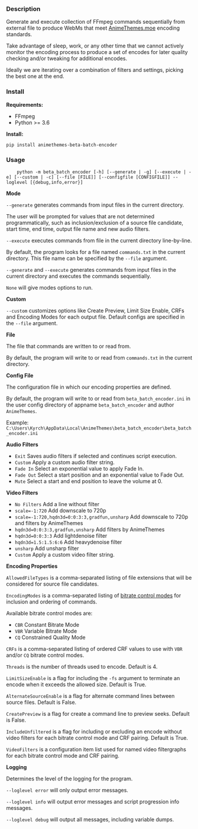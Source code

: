 ### Description

Generate and execute collection of FFmpeg commands sequentially from external file to produce WebMs that meet [AnimeThemes.moe](https://animethemes.moe/) encoding standards.

Take advantage of sleep, work, or any other time that we cannot actively monitor the encoding process to produce a set of encodes for later quality checking and/or tweaking for additional encodes.

Ideally we are iterating over a combination of filters and settings, picking the best one at the end.

### Install

**Requirements:**

* FFmpeg
* Python >= 3.6

**Install:**

    pip install animethemes-beta-batch-encoder

### Usage

        python -m beta_batch_encoder [-h] [--generate | -g] [--execute | -e] [--custom | -c] [--file [FILE]] [--configfile [CONFIGFILE]] --loglevel [{debug,info,error}]

**Mode**

`--generate` generates commands from input files in the current directory.

The user will be prompted for values that are not determined programmatically, such as inclusion/exclusion of a source file candidate, start time, end time, output file name and new audio filters.

`--execute` executes commands from file in the current directory line-by-line.

By default, the program looks for a file named `commands.txt` in the current directory. This file name can be specified by the `--file` argument.

`--generate` and `--execute` generates commands from input files in the current directory and executes the commands sequentially.

`None` will give modes options to run.

**Custom**

`--custom` customizes options like Create Preview, Limit Size Enable, CRFs and Encoding Modes for each output file. Default configs are specified in the `--file` argument.

**File**

The file that commands are written to or read from.

By default, the program will write to or read from `commands.txt` in the current directory.

**Config File**

The configuration file in which our encoding properties are defined.

By default, the program will write to or read from `beta_batch_encoder.ini` in the user config directory of appname `beta_batch_encoder` and author `AnimeThemes`.

Example: `C:\Users\Kyrch\AppData\Local\AnimeThemes\beta_batch_encoder\beta_batch_encoder.ini`

**Audio Filters**

* `Exit` Saves audio filters if selected and continues script execution.
* `Custom` Apply a custom audio filter string.
* `Fade In` Select an exponential value to apply Fade In.
* `Fade Out` Select a start position and an exponential value to Fade Out.
* `Mute` Select a start and end position to leave the volume at 0.

**Video Filters**

* `No Filters` Add a line without filter
* `scale=-1:720` Add downscale to 720p
* `scale=-1:720,hqdn3d=0:0:3:3,gradfun,unsharp` Add downscale to 720p and filters by AnimeThemes
* `hqdn3d=0:0:3:3,gradfun,unsharp` Add filters by AnimeThemes
* `hqdn3d=0:0:3:3` Add lightdenoise filter
* `hqdn3d=1.5:1.5:6:6` Add heavydenoise filter
* `unsharp` Add unsharp filter
* `Custom` Apply a custom video filter string.

**Encoding Properties**

`AllowedFileTypes` is a comma-separated listing of file extensions that will be considered for source file candidates.

`EncodingModes` is a comma-separated listing of [bitrate control modes](https://developers.google.com/media/vp9/bitrate-modes) for inclusion and ordering of commands.

Available bitrate control modes are:

* `CBR` Constant Bitrate Mode
* `VBR` Variable Bitrate Mode
* `CQ` Constrained Quality Mode

`CRFs` is a comma-separated listing of ordered CRF values to use with `VBR` and/or `CQ` bitrate control modes.

`Threads` is the number of threads used to encode. Default is 4.

`LimitSizeEnable` is a flag for including the `-fs` argument to terminate an encode when it exceeds the allowed size. Default is True.

`AlternateSourceEnable` is a flag for alternate command lines between source files. Default is False.

`CreatePreview` is a flag for create a command line to preview seeks. Default is False.

`IncludeUnfiltered` is a flag for including or excluding an encode without video filters for each bitrate control mode and CRF pairing. Default is True.

`VideoFilters` is a configuration item list used for named video filtergraphs for each bitrate control mode and CRF pairing.

**Logging**

Determines the level of the logging for the program.

`--loglevel error` will only output error messages.

`--loglevel info` will output error messages and script progression info messages.

`--loglevel debug` will output all messages, including variable dumps.
